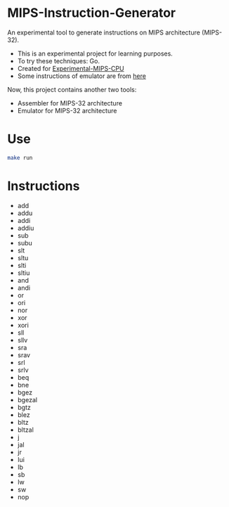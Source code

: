 # MIPS-Instruction-Generator

An experimental tool to generate instructions on MIPS architecture (MIPS-32).

- This is an experimental project for learning purposes.
- To try these techniques: Go.
- Created for [Experimental-MIPS-CPU](https://github.com/StardustDL/Experimental-MIPS-CPU)
- Some instructions of emulator are from [here](http://www.mrc.uidaho.edu/mrc/people/jff/digital/MIPSir.html) 

Now, this project contains another two tools:
- Assembler for MIPS-32 architecture
- Emulator for MIPS-32 architecture

# Use

```sh
make run
```

# Instructions

- add
- addu
- addi
- addiu
- sub
- subu
- slt
- sltu
- slti
- sltiu
- and
- andi
- or
- ori
- nor
- xor
- xori
- sll
- sllv
- sra
- srav
- srl
- srlv
- beq
- bne
- bgez
- bgezal
- bgtz
- blez
- bltz
- bltzal
- j
- jal
- jr
- lui
- lb
- sb
- lw
- sw
- nop
